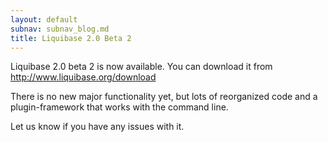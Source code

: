 ```yaml
---
layout: default
subnav: subnav_blog.md
title: Liquibase 2.0 Beta 2
---
```



Liquibase 2.0 beta 2 is now available.  You can download it from http://www.liquibase.org/download


There is no new major functionality yet, but lots of reorganized code and a plugin-framework that works with the command line.


Let us know if you have any issues with it.
